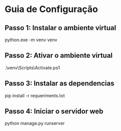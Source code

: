 
# Guia de Configuração

## Passo 1: Instalar o ambiente virtual
python.exe -m venv venv

## Passo 2: Ativar o ambiente virtual
.\venv\Scripts\Activate.ps1

## Passo 3: Instalar as dependencias
pip install -r requeriments.txt

## Passo 4: Iniciar o servidor web
python manage.py runserver     

